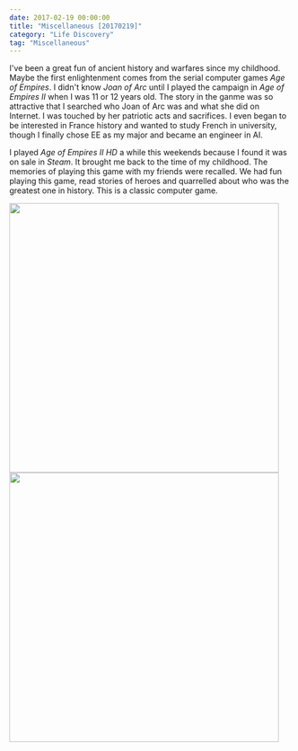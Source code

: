 ```yaml
---
date: 2017-02-19 00:00:00
title: "Miscellaneous [20170219]"
category: "Life Discovery"
tag: "Miscellaneous"
---
```


I've been a great fun of ancient history and warfares since my childhood. Maybe the first enlightenment comes from the serial computer games *Age of Empires*. I didn't know *Joan of Arc* until I played the campaign in *Age of Empires II* when I was 11 or 12 years old. The story in the ganme was so attractive that I searched who Joan of Arc was and what she did on Internet. I was touched by her patriotic acts and sacrifices. I even began to be interested in France history and wanted to study French in university, though I finally chose EE as my major and became an engineer in AI. 

I played *Age of Empires II HD* a while this weekends because I found it was on sale in *Steam*. It brought me back to the time of my childhood. The memories of playing this game with my friends were recalled. We had fun playing this game, read stories of heroes and quarrelled about who was the greatest one in history. This is a classic computer game.

<img class="img-responsive center-block" src="https://raw.githubusercontent.com/joshua19881228/my_blogs/master/Life_Discovery/Miscellaneous/figures/Age_of_Empires_1.jpg" alt="" width="480"/>

<img class="img-responsive center-block" src="https://raw.githubusercontent.com/joshua19881228/my_blogs/master/Life_Discovery/Miscellaneous/figures/Age_of_Empires_0.jpg" alt="" width="480"/>